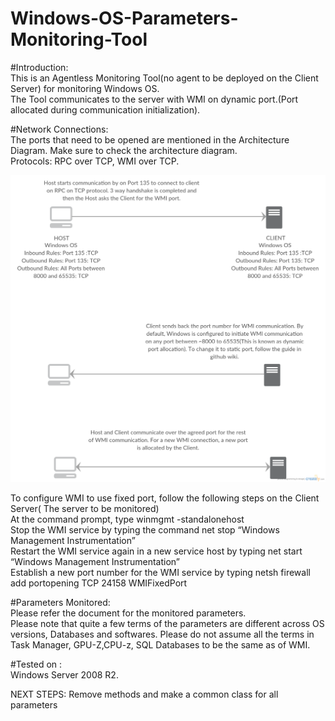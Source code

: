 # Windows-OS-Parameters-Monitoring-Tool <br />

#Introduction: <br />
This is an Agentless Monitoring Tool(no agent to be deployed on the Client Server) for monitoring Windows OS. <br />
The Tool communicates to the server with WMI on dynamic port.(Port allocated during communication initialization). <br />

#Network Connections: <br />
The ports that need to be opened are mentioned in the Architecture Diagram. Make sure to check the architecture diagram. <br />
Protocols: RPC over TCP, WMI over TCP. <br />

![alt tag](https://github.com/surajn222/Windows-OS-Parameters-Monitoring-Tool-with-WMI/blob/master/Windows%20OS%20Monitoring%20Tool.png)

To configure WMI to use fixed port, follow the following steps on the Client Server( The server to be monitored) <br />
At the command prompt, type winmgmt -standalonehost <br />
Stop the WMI service by typing the command net stop “Windows Management Instrumentation” <br />
Restart the WMI service again in a new service host by typing net start “Windows Management Instrumentation” <br />
Establish a new port number for the WMI service by typing netsh firewall add portopening TCP 24158 WMIFixedPort <br />

#Parameters Monitored: <br />
Please refer the document for the monitored parameters. <br />
Please note that quite a few terms of the parameters are different across OS versions, Databases and softwares. Please do not assume all the terms in Task Manager, GPU-Z,CPU-z, SQL Databases to be the same as of WMI. <br />

#Tested on : <br />
Windows Server 2008 R2. <br />


NEXT STEPS: Remove methods and make a common class for all parameters
